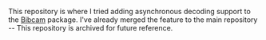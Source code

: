 This repository is where I tried adding asynchronous decoding support to the [Bibcam](https://github.com/keijiro/Bibcam) package. I've already merged the feature to the main repository -- This repository is archived for future reference.
